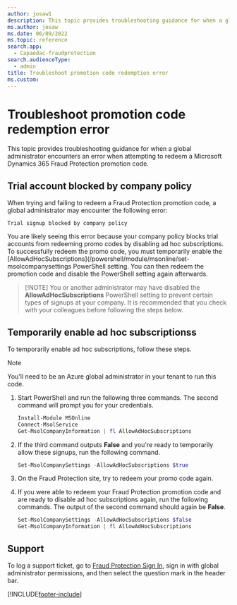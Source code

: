 ```yaml
---
author: josaw1
description: This topic provides troubleshooting guidance for when a global administrator encounters an error when attempting to redeem a Microsoft Dynamics 365 Fraud Protection promotion code.
ms.author: josaw
ms.date: 06/09/2022
ms.topic: reference
search.app: 
  - Capaedac-fraudprotection
search.audienceType:
  - admin
title: Troubleshoot promotion code redemption error
ms.custom:
---
```


# Troubleshoot promotion code redemption error

This topic provides troubleshooting guidance for when a global administrator encounters an error when attempting to redeem a Microsoft Dynamics 365 Fraud Protection promotion code.

## Trial account blocked by company policy

When trying and failing to redeem a Fraud Protection promotion code, a global administrator may encounter the following error: 

`Trial signup blocked by company policy`

You are likely seeing this error because your company policy blocks trial accounts from redeeming promo codes by disabling ad hoc subscriptions. To successfully redeem the promo code, you must temporarily enable the [AllowAdHocSubscriptions](/powershell/module/msonline/set-msolcompanysettings PowerShell setting. You can then redeem the promotion code and disable the PowerShell setting again afterwards.

> [!NOTE] You or another administrator may have disabled the **AllowAdHocSubscriptions** PowerShell setting to prevent certain types of signups at your company. It is recommended that you check with your colleagues before following the steps below.

## Temporarily enable ad hoc subscriptionss

To temporarily enable ad hoc subscriptions, follow these steps.

> [!NOTE]
> You'll need to be an Azure global administrator in your tenant to run this code.

1. Start PowerShell and run the following three commands. The second command will prompt you for your credentials.

    ```PowerShell
    Install-Module MSOnline
    Connect-MsolService
    Get-MsolCompanyInformation | fl AllowAdHocSubscriptions
    ```

1. If the third command outputs **False** and you're ready to temporarily allow these signups, run the following command.

    ```PowerShell
    Set-MsolCompanySettings -AllowAdHocSubscriptions $true
    ```

1. On the Fraud Protection site, try to redeem your promo code again.
1. If you were able to redeem your Fraud Protection promotion code and are ready to disable ad hoc subscriptions again, run the following commands. The output of the second command should again be **False**.

    ```PowerShell
    Set-MsolCompanySettings -AllowAdHocSubscriptions $false
    Get-MsolCompanyInformation | fl AllowAdHocSubscriptions
    ```

## Support

To log a support ticket, go to [Fraud Protection Sign In](https://dfp.microsoft.com), sign in with global administrator permissions, and then select the question mark in the header bar.

[!INCLUDE[footer-include](includes/footer-banner.md)]
